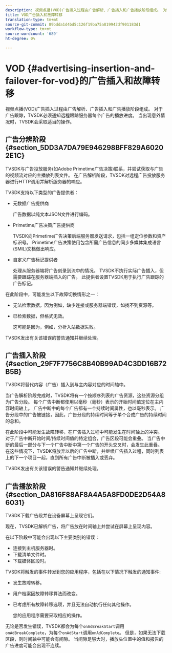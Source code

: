 ```yaml
---
description: 视频点播(VOD)广告插入过程由广告解析、广告插入和广告播放阶段组成。 对于广告跟踪，TVSDK必须通知远程跟踪服务器每个广告的播放进度。 当出现意外情况时，TVSDK会采取适当的操作。
title: VOD广告插入和故障转移
translation-type: tm+mt
source-git-commit: 89bdda1d4bd5c126f19ba75a819942df901183d1
workflow-type: tm+mt
source-wordcount: '689'
ht-degree: 0%

---
```



# VOD {#advertising-insertion-and-failover-for-vod}的广告插入和故障转移

视频点播(VOD)广告插入过程由广告解析、广告插入和广告播放阶段组成。 对于广告跟踪，TVSDK必须通知远程跟踪服务器每个广告的播放进度。 当出现意外情况时，TVSDK会采取适当的操作。

## 广告分辨阶段{#section_5DD3A7DA79E946298BFF829A60202E1C}

TVSDK与广告投放服务(如Adobe Primetime广告决策)联系，并尝试获取与广告的视频流对应的主播放列表文件。 在广告解析阶段，TVSDK对远程广告投放服务器进行HTTP调用并解析服务器的响应。

TVSDK支持以下类型的广告提供者：

* 元数据广告提供商

   广告数据以纯文本JSON文件进行编码。
* Primetime广告决策广告提供商

   TVSDK向Primetime广告决策后端服务器发送请求，包括一组定位参数和资产标识号。 Primetime广告决策使用包含所需广告信息的同步多媒体集成语言(SMIL)文档做出响应。
* 自定义广告标记提供者

   处理从服务器端将广告刻录到流中的情况。 TVSDK不执行实际广告插入，但需要跟踪在服务器端插入的广告。 此提供者设置TVSDK用于执行广告跟踪的广告标记。

在此阶段中，可能发生以下故障切换情形之一：

* 无法检索数据，因为例如，缺少连接或服务器端错误，如找不到资源等。
* 已检索数据，但格式无效。

   这可能是因为，例如，分析入站数据失败。

TVSDK发出有关该错误的警告通知并继续处理。

## 广告插入阶段{#section_29F7F7756C8B40B99AD4C3DD16B72B5B}

TVSDK将替代内容（广告）插入到与主内容对应的时间轴中。

当广告解析阶段完成时，TVSDK将有一个按顺序列表的广告资源，这些资源分组为广告分段。 每个广告中断都使用以毫秒（毫秒）表示的开始时间值定位在主内容时间轴上。 广告中断中的每个广告都有一个持续时间属性，也以毫秒表示。 广告分段中的广告被链接，因此，广告分段的持续时间等于单个合成广告的持续时间的总和。

在此阶段中可能发生故障转移，在广告插入过程中可能发生在时间轴上的冲突。 对于广告中断开始时间/持续时间值的特定组合，广告区段可能会重叠。 当广告中断的最后一部分与下一个广告中断中第一个广告的开头交叉时，会发生此重叠。 在这些情况下，TVSDK将放弃以后的广告中断，并继续广告插入过程，同时列表上的下一个项目一起，直到所有广告中断被插入或丢弃。

TVSDK发出有关该错误的警告通知并继续处理。

## 广告播放阶段{#section_DA816F88AF8A4A5A8FD0DE2D54A86031}

TVSDK下载广告段并在设备屏幕上呈现它们。

现在，TVSDK已解析广告，将广告放在时间轴上并尝试在屏幕上呈现内容。

在以下阶段中可能会出现以下主要类别的错误：

* 连接到主机服务器时。
* 下载清单文件时。
* 下载媒体区段时。

TVSDK将触发的事件转发到您的应用程序，包括在以下情况下触发的通知事件:

* 发生故障转移。
* 用户档案因故障转移算法而改变。
* 已考虑所有故障转移选项，并且无法自动执行任何其他操作。

   您的应用程序需要采取相应的操作。

无论是否发生错误，TVSDK都会为每个`onAdBreakStart`调用`onAdBreakComplete`，为每个`onAdStart`调用`onAdComplete`。 但是，如果无法下载区段，则时间轴中可能会有间隙。 当间隙足够大时，播放头位置中的值和报告的广告进度可能会出现不连续。